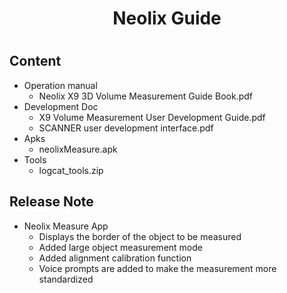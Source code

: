 # <center>Neolix Guide</center><h1>

## Content
* Operation manual
    * Neolix X9 3D Volume Measurement Guide Book.pdf
* Development Doc
    * X9 Volume Measurement User Development Guide.pdf
    * SCANNER user development interface.pdf
* Apks    
    * neolixMeasure.apk
* Tools
    * logcat_tools.zip    


## Release Note 
* Neolix Measure App
    * Displays the border of the object to be measured
    * Added large object measurement mode
    * Added alignment calibration function
    * Voice prompts are added to make the measurement more standardized